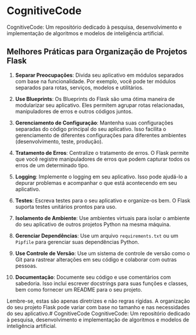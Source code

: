# CognitiveCode
CognitiveCode: Um repositório dedicado à pesquisa, desenvolvimento e implementação de algoritmos e modelos de inteligência artificial.

## Melhores Práticas para Organização de Projetos Flask

1. **Separar Preocupações**: Divida seu aplicativo em módulos separados com base na funcionalidade. Por exemplo, você pode ter módulos separados para rotas, serviços, modelos e utilitários.

2. **Use Blueprints**: Os Blueprints do Flask são uma ótima maneira de modularizar seu aplicativo. Eles permitem agrupar rotas relacionadas, manipuladores de erros e outros códigos juntos.

3. **Gerenciamento de Configuração**: Mantenha suas configurações separadas do código principal do seu aplicativo. Isso facilita o gerenciamento de diferentes configurações para diferentes ambientes (desenvolvimento, teste, produção).

4. **Tratamento de Erros**: Centralize o tratamento de erros. O Flask permite que você registre manipuladores de erros que podem capturar todos os erros de um determinado tipo.

5. **Logging**: Implemente o logging em seu aplicativo. Isso pode ajudá-lo a depurar problemas e acompanhar o que está acontecendo em seu aplicativo.

6. **Testes**: Escreva testes para o seu aplicativo e organize-os bem. O Flask suporta testes unitários prontos para uso.

7. **Isolamento de Ambiente**: Use ambientes virtuais para isolar o ambiente do seu aplicativo de outros projetos Python na mesma máquina.

8. **Gerenciar Dependências**: Use um arquivo `requirements.txt` ou um `Pipfile` para gerenciar suas dependências Python.

9. **Use Controle de Versão**: Use um sistema de controle de versão como o Git para rastrear alterações em seu código e colaborar com outras pessoas.

10. **Documentação**: Documente seu código e use comentários com sabedoria. Isso inclui escrever docstrings para suas funções e classes, bem como fornecer um README para o seu projeto.

Lembre-se, estas são apenas diretrizes e não regras rígidas. A organização do seu projeto Flask pode variar com base no tamanho e nas necessidades do seu aplicativo.# CognitiveCode
CognitiveCode: Um repositório dedicado à pesquisa, desenvolvimento e implementação de algoritmos e modelos de inteligência artificial. 
